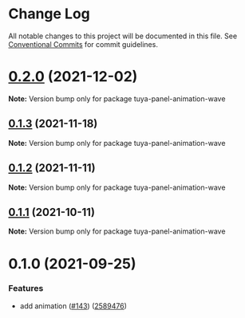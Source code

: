 # Change Log

All notable changes to this project will be documented in this file.
See [Conventional Commits](https://conventionalcommits.org) for commit guidelines.

# [0.2.0](https://github.com/tuya/tuya-panel-kit/compare/tuya-panel-animation-wave@0.1.3...tuya-panel-animation-wave@0.2.0) (2021-12-02)

**Note:** Version bump only for package tuya-panel-animation-wave





## [0.1.3](https://github.com/tuya/tuya-panel-kit/compare/tuya-panel-animation-wave@0.1.2...tuya-panel-animation-wave@0.1.3) (2021-11-18)

**Note:** Version bump only for package tuya-panel-animation-wave





## [0.1.2](https://github.com/tuya/tuya-panel-kit/compare/tuya-panel-animation-wave@0.1.1...tuya-panel-animation-wave@0.1.2) (2021-11-11)

**Note:** Version bump only for package tuya-panel-animation-wave





## [0.1.1](https://github.com/tuya/tuya-panel-kit/compare/tuya-panel-animation-wave@0.1.0...tuya-panel-animation-wave@0.1.1) (2021-10-11)

**Note:** Version bump only for package tuya-panel-animation-wave





# 0.1.0 (2021-09-25)


### Features

* add animation ([#143](https://github.com/tuya/tuya-panel-kit/issues/143)) ([2589476](https://github.com/tuya/tuya-panel-kit/commit/2589476481a1834e4126a1837d5a4ddc5480fbc7))
